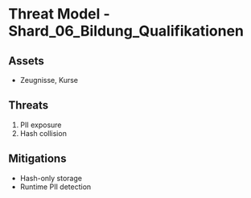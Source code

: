 # Threat Model - Shard_06_Bildung_Qualifikationen

## Assets
- Zeugnisse, Kurse

## Threats
1. PII exposure
2. Hash collision

## Mitigations
- Hash-only storage
- Runtime PII detection
